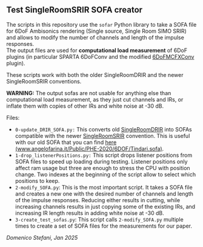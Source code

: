 Test SingleRoomSRIR SOFA creator
---

The scripts in this repository use the `sofar` Python library to take a SOFA file for 6DoF Ambisonics rendering (Single source, Single Room SIMO SRIR) and allows to modify the number of channels and length of the impulse responses.  
The output files are used for __computational load measurement__ of 6DoF plugins (in particular SPARTA 6DoFConv and the modified [6DoFMCFXConv](https://github.com/domenicostefani/SPARTA_Multi6DoF_project/tree/develop/) plugin).

These scripts work with both the older SingleRoomDRIR and the newer SingleRoomSRIR conventions.

__WARNING:__ The output sofas are not usable for anything else than computational load measurement, as they just cut channels and IRs, or inflate them with copies of other IRs and white noise at -30 dB.

Files:
- `0-update_DRIR_SOFA.py:` This converts old [SingleRoomDRIR](https://www.sofaconventions.org/mediawiki/index.php/SingleRoomDRIR) into SOFAs compatible with the newer [SingleRoomSRIR](https://www.sofaconventions.org/mediawiki/index.php/SingleRoomSRIR) convention. This is useful with our old SOFA that you can find [here (www.angelofarina.it/Public/PHE-2020/6DOF/Tindari.sofa)](http://www.angelofarina.it/Public/PHE-2020/6DOF/Tindari.sofa).
- `1-drop_listenerPositions.py:` This script drops listener positions from SOFA files to speed up loading during testing. Listener positions only affect ram usage but three are enough to stress the CPU with position change.
Two indexes at the beginning of the script allow to select which positions to keep.
- `2-modify_SOFA.py`: This is the most important script. It takes a SOFA file and creates a new one with the desired number of channels and length of the impulse responses. Reducing either results in cutting, while increasing channels results in just copying some of the existing IRs, and increasing IR length results in adding white noise at -30 dB.
- `3-create_test_sofas.py`: This script calls `2-modify_SOFA.py` multiple times to create a set of SOFA files for the measurements for our paper.

_Domenico Stefani, Jan 2025_